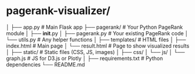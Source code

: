 # pagerank-visualizer/
│
├── app.py                # Main Flask app
├── pagerank/             # Your Python PageRank module
│   ├── __init__.py
│   ├── pagerank.py       # Your existing PageRank code
│   └── utils.py          # Any helper functions
│
├── templates/            # HTML files
│   ├── index.html        # Main page
│   └── result.html       # Page to show visualized results
│
├── static/               # Static files (CSS, JS, images)
│   ├── css/
│   └── js/
│       └── graph.js      # JS for D3.js or Plotly
│
├── requirements.txt      # Python dependencies
└── README.md
